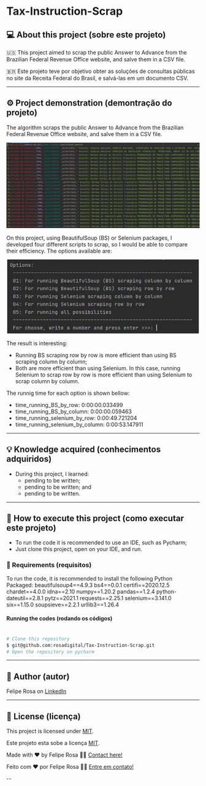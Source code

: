 # Tax-Instruction-Scrap
## 💻 About this project (sobre este projeto)
:us: This project aimed to scrap the public Answer to Advance from the Brazilian Federal Revenue Office website, and salve them in a CSV file.

:brazil: Este projeto teve por objetivo obter as soluções de consultas públicas no site da Receita Federal do Brasil, e salvá-las em um documento CSV.

---
## ⚙️ Project demonstration (demontração do projeto)
The algorithm scraps the public Answer to Advance from the Brazilian Federal Revenue Office website, and salve them in a CSV file.

<p align="center"> <img alt="example_of_data.jpg" title="example_of_data.jpg" src="./assets/example_of_data.jpg" width="800px">

On this project, using BeautifulSoup (BS) or Selenium packages, I developed four different scripts to scrap, so I would be able to compare their efficiency.
The options available are:

<p align="center"> <img alt="options_of_scraping.JPG" title="options_of_scraping.JPG" src="./assets/options_of_scraping.JPG" width="500px">

The result is interesting:
* Running BS scraping row by row is more efficient than using BS scraping column by column;
* Both are more efficient than using Selenium. In this case, running Selenium to scrap row by row is more efficient than using Selenium to scrap column by column.

The runnig time for each option is shown bellow:

- time_running_BS_by_row:  0:00:00.033499
- time_running_BS_by_column:  0:00:00.059463
- time_running_selenium_by_row:  0:00:49.721204
- time_running_selenium_by_column:  0:00:53.147911

---
	
## 💡 Knowledge acquired (conhecimentos adquiridos)

- During this project, I learned:
  - pending to be written;
  - pending to be written; and
  - pending to be written.

---

## 🚀 How to execute this project (como executar este projeto)

 - To run the code it is recommended to use an IDE, such as Pycharm;
  - Just clone this project, open on your IDE, and run.

### 🎲 Requirements (requisitos)

To run the code, it is recommended to install the following Python Packaged:
beautifulsoup4==4.9.3
bs4==0.0.1
certifi==2020.12.5
chardet==4.0.0
idna==2.10
numpy==1.20.2
pandas==1.2.4
python-dateutil==2.8.1
pytz==2021.1
requests==2.25.1
selenium==3.141.0
six==1.15.0
soupsieve==2.2.1
urllib3==1.26.4


#### Running the codes (rodando os códigos)

```bash

# Clone this repository
$ git@github.com:rosadigital/Tax-Instruction-Scrap.git
# Open the repository on pycharm

```

---

## 🦸 Author (autor)


Felipe Rosa on [LinkedIn](https://www.linkedin.com/in/felipe-rosa/)

---

## 📝 License (licença)

This project is licensed under [MIT](./LICENSE).

Este projeto esta sobe a licença [MIT](./LICENSE).

Made with ❤️ by Felipe Rosa 👋🏽 [Contact here!](https://www.linkedin.com/in/felipe-rosa/)

Feito com ❤️ por Felipe Rosa 👋🏽 [Entre em contato!](https://www.linkedin.com/in/felipe-rosa/)

--

